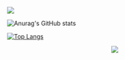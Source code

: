![](https://komarev.com/ghpvc/?username=ksdc2020)

![Anurag's GitHub stats](https://github-readme-stats.vercel.app/api?username=ksdc2020&layout=compact&show_icons=true&theme=dark)

[![Top Langs](https://github-readme-stats.vercel.app/api/top-langs/?username=ksdc2020&layout=compact)](https://github.com/anuraghazra/github-readme-stats)



<div align="center">
	<a href="https://www.youtube.com/watch?v=dQw4w9WgXcQ"><img src="https://github.com/Richienb/Richienb/raw/master/info.svg?sanitize=true"></a>
</div>
